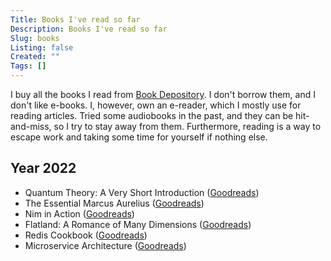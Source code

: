 ```yaml
---
Title: Books I've read so far
Description: Books I've read so far
Slug: books
Listing: false
Created: ""
Tags: []
---
```


I buy all the books I read from [Book Depository](https://www.bookdepository.com/). I don't borrow them, and I don't like e-books. I, however, own an e-reader, which I mostly use for reading articles. Tried some audiobooks in the past, and they can be hit-and-miss, so I try to stay away from them. Furthermore, reading is a way to escape work and taking some time for yourself if nothing else.

## Year 2022

- Quantum Theory: A Very Short Introduction ([Goodreads](https://www.goodreads.com/book/show/100049.Quantum_Theory))
- The Essential Marcus Aurelius ([Goodreads](https://www.goodreads.com/book/show/2467557.The_Essential_Marcus_Aurelius))
- Nim in Action ([Goodreads](https://www.goodreads.com/book/show/30724354-nim-in-action))
- Flatland: A Romance of Many Dimensions ([Goodreads](https://www.goodreads.com/book/show/433567.Flatland))
- Redis Cookbook ([Goodreads](https://www.goodreads.com/book/show/12481481-redis-cookbook))
- Microservice Architecture ([Goodreads](https://www.goodreads.com/book/show/30827276-microservice-architecture-aligning-principles-practices-and-culture?ref=nav_sb_noss_l_15))
